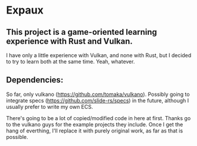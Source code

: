# Expaux
## This project is a game-oriented learning experience with Rust and Vulkan.
I have only a little experience with Vulkan, and none with Rust, but I decided to try to learn both at the same time. Yeah, whatever.

## Dependencies:
So far, only vulkano (https://github.com/tomaka/vulkano). Possibly going to integrate specs (https://github.com/slide-rs/specs) in the future, although I usually prefer to write my own ECS.

There's going to be a lot of copied/modified code in here at first. Thanks go to the vulkano guys for the example projects they include. Once I get the hang of everthing, I'll replace it with purely original work, as far as that is possible.